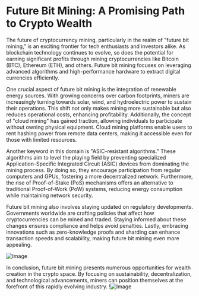 # Future Bit Mining: A Promising Path to Crypto Wealth

The future of cryptocurrency mining, particularly in the realm of "future bit mining," is an exciting frontier for tech enthusiasts and investors alike. As blockchain technology continues to evolve, so does the potential for earning significant profits through mining cryptocurrencies like Bitcoin (BTC), Ethereum (ETH), and others. Future bit mining focuses on leveraging advanced algorithms and high-performance hardware to extract digital currencies efficiently.

One crucial aspect of future bit mining is the integration of renewable energy sources. With growing concerns over carbon footprints, miners are increasingly turning towards solar, wind, and hydroelectric power to sustain their operations. This shift not only makes mining more sustainable but also reduces operational costs, enhancing profitability. Additionally, the concept of "cloud mining" has gained traction, allowing individuals to participate without owning physical equipment. Cloud mining platforms enable users to rent hashing power from remote data centers, making it accessible even for those with limited resources.

Another keyword in this domain is "ASIC-resistant algorithms." These algorithms aim to level the playing field by preventing specialized Application-Specific Integrated Circuit (ASIC) devices from dominating the mining process. By doing so, they encourage participation from regular computers and GPUs, fostering a more decentralized network. Furthermore, the rise of Proof-of-Stake (PoS) mechanisms offers an alternative to traditional Proof-of-Work (PoW) systems, reducing energy consumption while maintaining network security.

Future bit mining also involves staying updated on regulatory developments. Governments worldwide are crafting policies that affect how cryptocurrencies can be mined and traded. Staying informed about these changes ensures compliance and helps avoid penalties. Lastly, embracing innovations such as zero-knowledge proofs and sharding can enhance transaction speeds and scalability, making future bit mining even more appealing.

![Image](https://github.com/user-attachments/assets/590b50a7-4459-4e76-8a31-559aed223621)

In conclusion, future bit mining presents numerous opportunities for wealth creation in the crypto space. By focusing on sustainability, decentralization, and technological advancements, miners can position themselves at the forefront of this rapidly evolving industry. !![Image](https://github.com/user-attachments/assets/590b50a7-4459-4e76-8a31-559aed223621)